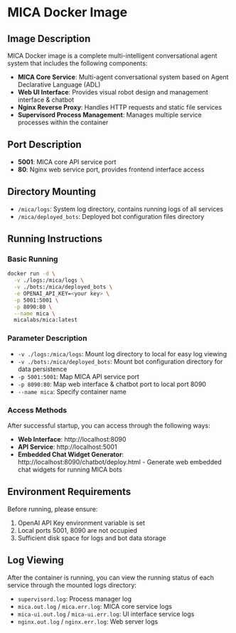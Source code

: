 # MICA Docker Image

## Image Description

MICA Docker image is a complete multi-intelligent conversational agent system that includes the following components:

- **MICA Core Service**: Multi-agent conversational system based on Agent Declarative Language (ADL)
- **Web UI Interface**: Provides visual robot design and management interface & chatbot
- **Nginx Reverse Proxy**: Handles HTTP requests and static file services
- **Supervisord Process Management**: Manages multiple service processes within the container

## Port Description

- **5001**: MICA core API service port
- **80**: Nginx web service port, provides frontend interface access

## Directory Mounting

- `/mica/logs`: System log directory, contains running logs of all services
- `/mica/deployed_bots`: Deployed bot configuration files directory

## Running Instructions

### Basic Running

```bash
docker run -d \
  -v ./logs:/mica/logs \
  -v ./bots:/mica/deployed_bots \
  -e OPENAI_API_KEY=<your key> \
  -p 5001:5001 \
  -p 8090:80 \
  --name mica \
  micalabs/mica:latest      
```

### Parameter Description

- `-v ./logs:/mica/logs`: Mount log directory to local for easy log viewing
- `-v ./bots:/mica/deployed_bots`: Mount bot configuration directory for data persistence
- `-p 5001:5001`: Map MICA API service port
- `-p 8090:80`: Map web interface & chatbot port to local port 8090
- `--name mica`: Specify container name

### Access Methods

After successful startup, you can access through the following ways:

- **Web Interface**: http://localhost:8090
- **API Service**: http://localhost:5001
- **Embedded Chat Widget Generator**: http://localhost:8090/chatbot/deploy.html - Generate web embedded chat widgets for running MICA bots

## Environment Requirements

Before running, please ensure:

1. OpenAI API Key environment variable is set
2. Local ports 5001, 8090 are not occupied
3. Sufficient disk space for logs and bot data storage

## Log Viewing

After the container is running, you can view the running status of each service through the mounted logs directory:

- `supervisord.log`: Process manager log
- `mica.out.log` / `mica.err.log`: MICA core service logs
- `mica-ui.out.log` / `mica-ui.err.log`: UI interface service logs
- `nginx.out.log` / `nginx.err.log`: Web server logs
```